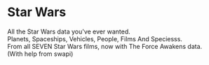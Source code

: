 # Star Wars
All the Star Wars data you've ever wanted.<br>
Planets, Spaceships, Vehicles, People, Films And Speciesss.<br>
From all SEVEN Star Wars films, now with The Force Awakens data.<br>
(With help from swapi)
